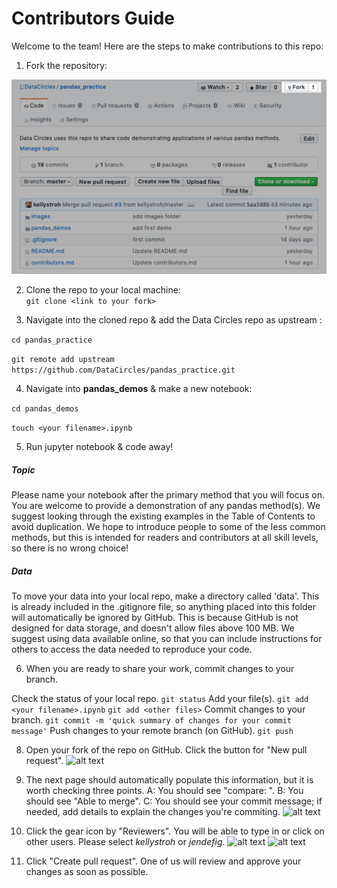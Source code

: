 # Contributors Guide

Welcome to the team! Here are the steps to make contributions to this repo:

1. Fork the repository:

![alt text](images/fork.png "Logo Title Text 1")

2. Clone the repo to your local machine:  
```git clone <link to your fork>```

3. Navigate into the cloned repo & add the Data Circles repo as upstream :

```cd pandas_practice```

```git remote add upstream https://github.com/DataCircles/pandas_practice.git```

4. Navigate into **pandas_demos** & make a new notebook: 

```cd pandas_demos```

```touch <your filename>.ipynb```

5. Run jupyter notebook & code away! 

##### Topic
Please name your notebook after the primary method that you will focus on. You are welcome to provide a demonstration of any pandas method(s). We suggest looking through the existing examples in the Table of Contents to avoid duplication. We hope to introduce people to some of the less common methods, but this is intended for readers and contributors at all skill levels, so there is no wrong choice! 

##### Data
To move your data into your local repo, make a directory called 'data'. This is already included in the .gitignore file, so anything placed into this folder will automatically be ignored by GitHub. This is because GitHub is not designed for data storage, and doesn't allow files above 100 MB. We suggest using data available online, so that you can include instructions for others to access the data needed to reproduce your code. 

6. When you are ready to share your work, commit changes to your branch. 

Check the status of your local repo.
```git status```
Add your file(s). 
```git add <your filename>.ipynb```
```git add <other files>```
Commit changes to your branch.
```git commit -m 'quick summary of changes for your commit message'```
Push changes to your remote branch (on GitHub).
```git push```

8. Open your fork of the repo on GitHub. Click the button for "New pull request". 
![alt text](images/request0.png "Logo Title Text 1")

10. The next page should automatically populate this information, but it is worth checking three points. A: You should see "compare: <your name>". B: You should see "Able to merge". C: You should see your commit message; if needed, add details to explain the changes you're commiting.
![alt text](images/contrib4.png "Logo Title Text 1")

11. Click the gear icon by "Reviewers". You will be able to type in or click on other users. Please select *kellystroh* or *jendefig*. 
![alt text](images/contrib5.png "Logo Title Text 1")
![alt text](images/contrib6.png "Logo Title Text 1")

12. Click "Create pull request". One of us will review and approve your changes as soon as possible. 
